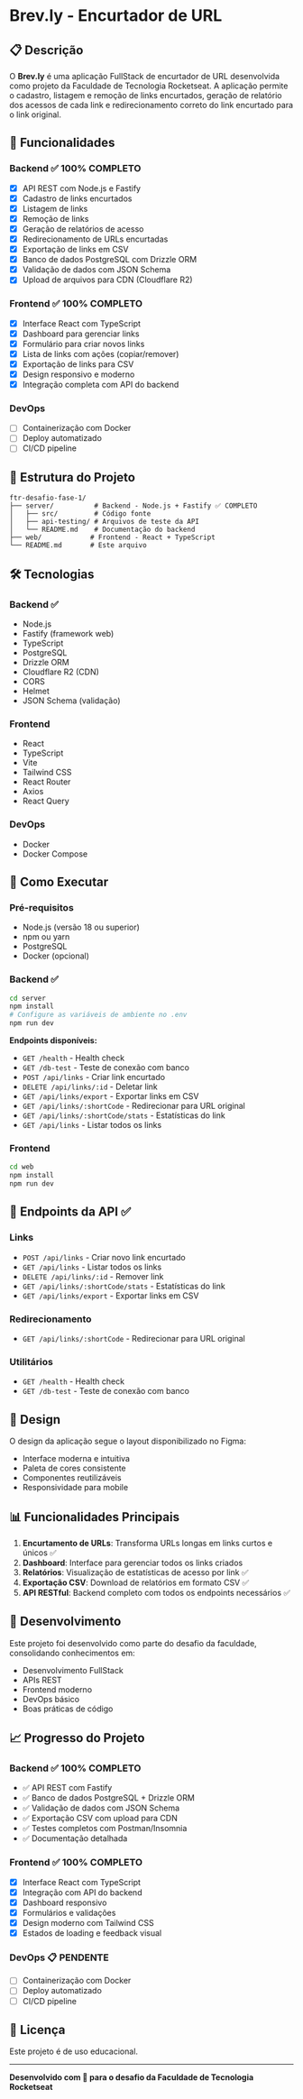 # Brev.ly - Encurtador de URL

## 📋 Descrição

O **Brev.ly** é uma aplicação FullStack de encurtador de URL desenvolvida como projeto da Faculdade de Tecnologia Rocketseat. A aplicação permite o cadastro, listagem e remoção de links encurtados, geração de relatório dos acessos de cada link e redirecionamento correto do link encurtado para o link original.

## 🚀 Funcionalidades

### Backend ✅ **100% COMPLETO**
- [x] API REST com Node.js e Fastify
- [x] Cadastro de links encurtados
- [x] Listagem de links
- [x] Remoção de links
- [x] Geração de relatórios de acesso
- [x] Redirecionamento de URLs encurtadas
- [x] Exportação de links em CSV
- [x] Banco de dados PostgreSQL com Drizzle ORM
- [x] Validação de dados com JSON Schema
- [x] Upload de arquivos para CDN (Cloudflare R2)

### Frontend ✅ **100% COMPLETO**
- [x] Interface React com TypeScript
- [x] Dashboard para gerenciar links
- [x] Formulário para criar novos links
- [x] Lista de links com ações (copiar/remover)
- [x] Exportação de links para CSV
- [x] Design responsivo e moderno
- [x] Integração completa com API do backend

### DevOps
- [ ] Containerização com Docker
- [ ] Deploy automatizado
- [ ] CI/CD pipeline

## 📁 Estrutura do Projeto

```
ftr-desafio-fase-1/
├── server/          # Backend - Node.js + Fastify ✅ COMPLETO
│   ├── src/         # Código fonte
│   ├── api-testing/ # Arquivos de teste da API
│   └── README.md    # Documentação do backend
├── web/            # Frontend - React + TypeScript
└── README.md       # Este arquivo
```

## 🛠️ Tecnologias

### Backend ✅
- Node.js
- Fastify (framework web)
- TypeScript
- PostgreSQL
- Drizzle ORM
- Cloudflare R2 (CDN)
- CORS
- Helmet
- JSON Schema (validação)

### Frontend
- React
- TypeScript
- Vite
- Tailwind CSS
- React Router
- Axios
- React Query

### DevOps
- Docker
- Docker Compose

## 🚀 Como Executar

### Pré-requisitos
- Node.js (versão 18 ou superior)
- npm ou yarn
- PostgreSQL
- Docker (opcional)

### Backend ✅
```bash
cd server
npm install
# Configure as variáveis de ambiente no .env
npm run dev
```

**Endpoints disponíveis:**
- `GET /health` - Health check
- `GET /db-test` - Teste de conexão com banco
- `POST /api/links` - Criar link encurtado
- `DELETE /api/links/:id` - Deletar link
- `GET /api/links/export` - Exportar links em CSV
- `GET /api/links/:shortCode` - Redirecionar para URL original
- `GET /api/links/:shortCode/stats` - Estatísticas do link
- `GET /api/links` - Listar todos os links

### Frontend
```bash
cd web
npm install
npm run dev
```

## 📝 Endpoints da API ✅

### Links
- `POST /api/links` - Criar novo link encurtado
- `GET /api/links` - Listar todos os links
- `DELETE /api/links/:id` - Remover link
- `GET /api/links/:shortCode/stats` - Estatísticas do link
- `GET /api/links/export` - Exportar links em CSV

### Redirecionamento
- `GET /api/links/:shortCode` - Redirecionar para URL original

### Utilitários
- `GET /health` - Health check
- `GET /db-test` - Teste de conexão com banco

## 🎨 Design

O design da aplicação segue o layout disponibilizado no Figma:
- Interface moderna e intuitiva
- Paleta de cores consistente
- Componentes reutilizáveis
- Responsividade para mobile

## 📊 Funcionalidades Principais

1. **Encurtamento de URLs**: Transforma URLs longas em links curtos e únicos ✅
2. **Dashboard**: Interface para gerenciar todos os links criados
3. **Relatórios**: Visualização de estatísticas de acesso por link ✅
4. **Exportação CSV**: Download de relatórios em formato CSV ✅
5. **API RESTful**: Backend completo com todos os endpoints necessários ✅

## 🔧 Desenvolvimento

Este projeto foi desenvolvido como parte do desafio da faculdade, consolidando conhecimentos em:
- Desenvolvimento FullStack
- APIs REST
- Frontend moderno
- DevOps básico
- Boas práticas de código

## 📈 Progresso do Projeto

### Backend ✅ **100% COMPLETO**
- ✅ API REST com Fastify
- ✅ Banco de dados PostgreSQL + Drizzle ORM
- ✅ Validação de dados com JSON Schema
- ✅ Exportação CSV com upload para CDN
- ✅ Testes completos com Postman/Insomnia
- ✅ Documentação detalhada

### Frontend ✅ **100% COMPLETO**
- [x] Interface React com TypeScript
- [x] Integração com API do backend
- [x] Dashboard responsivo
- [x] Formulários e validações
- [x] Design moderno com Tailwind CSS
- [x] Estados de loading e feedback visual

### DevOps 📋 **PENDENTE**
- [ ] Containerização com Docker
- [ ] Deploy automatizado
- [ ] CI/CD pipeline

## 📄 Licença

Este projeto é de uso educacional.

---

**Desenvolvido com 💜 para o desafio da Faculdade de Tecnologia Rocketseat** 